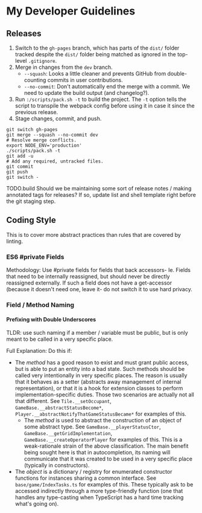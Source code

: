 
# My Developer Guidelines

## Releases

1. Switch to the `gh-pages` branch, which has parts of the `dist/` folder tracked despite the `dist/` folder being matched as ignored in the top-level `.gitignore`.
1. Merge in changes from the `dev` branch.
    - `--squash`: Looks a little cleaner and prevents GitHub from double-counting commits in user contributions.
    - `--no-commit`: Don't automatically end the merge with a commit. We need to update the build output (and changelog?).
1. Run `:/scripts/pack.sh -t` to build the project. The `-t` option tells the script to transpile the webpack config before using it in case it since the previous release.
1. Stage changes, commit, and push.

```shell
git switch gh-pages
git merge --squash --no-commit dev
# Resolve merge conflicts.
export NODE_ENV='production'
./scripts/pack.sh -t
git add -u
# Add any required, untracked files.
git commit
git push
git switch -
```

TODO.build Should we be maintaining some sort of release notes / making annotated tags for releases? If so, update list and shell template right before the git staging step.

## Coding Style

This is to cover more abstract practices than rules that are covered by linting.

### ES6 #private Fields

Methodology: Use #private fields for fields that back accessors- Ie. Fields that need to be internally reassigned, but should never be directly reassigned externally. If such a field does not have a get-accessor (because it doesn't need one, leave it- do not switch it to use hard privacy.

### Field / Method Naming

#### Prefixing with Double Underscores

TLDR: use such naming if a member / variable must be public, but is only meant to be called in a very specific place.

Full Explanation: Do this if:

- The _method_ has a good reason to exist and must grant public access, but is able to put an entity into a bad state. Such methods should be called very intentionally in very specific places. The reason is usually that it behaves as a setter (abstracts away management of internal representation), or that it is a hook for extension classes to perform implementation-specific duties. Those two scenarios are actually not all that different. See `Tile.__setOccupant`, `GameBase.__abstractStatusBecome*`, `Player.__abstractNotifyThatGameStatusBecame*` for examples of this.
  - The _method_ is used to abstract the construction of an object of some abstract type. See `GameBase.__playerStatusCtor`, `GameBase.__getGridImplementation`, `GameBase.__createOperatorPlayer` for examples of this. This is a weak-rationale strain of the above classification. The main benefit being sought here is that in autocompletion, its naming will communicate that it was created to be used in a very specific place (typically in constructors).
- The _object_ is a dictionary / registry for enumerated constructor functions for instances sharing a common interface. See `base/game/IndexTasks.ts` for examples of this. These typically ask to be accessed indirectly through a more type-friendly function (one that handles any type-casting when TypeScript has a hard time tracking what's going on).
